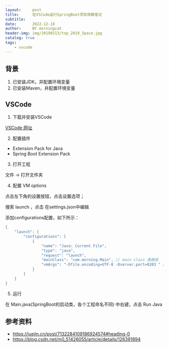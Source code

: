 ```yaml
---
layout:     post
title:      在VSCode运行SpringBoot项目简略笔记
subtitle:   
date:       2022-12-18
author:     BY morningcat
header-img: img/20190213/top_2019_Space.jpg
catalog: true
tags:
    - vscode
---
```



## 背景

1. 已安装JDK，并配置环境变量
2. 已安装Maven，并配置环境变量

## VSCode

1. 下载并安装VSCode

[VSCode 网址](https://code.visualstudio.com/)

2. 配置插件

- Extension Pack for Java
- Spring Boot Extension Pack

3. 打开工程

文件 -> 打开文件夹

4. 配置 VM options

点击左下角的设置按钮，点击设置选项；

搜索 launch ，点击 在settings.json中编辑

添加configurations配置，如下所示：

```java
{
    "launch": {       
        "configurations": [
            {
                "name": "Java: Current File",
                "type": "java",
                "request": "launch",
                "mainClass": "com.morning.Main", // main class 类路径
                "vmArgs": "-Dfile.encoding=UTF-8 -Dserver.port=9203 " // 需要设置的参数
            }
        ]
    }
}
```

5. 运行

在 Main.java(SpringBoot的启动类，各个工程命名不同) 中右键，点击 Run Java

## 参考资料

- https://juejin.cn/post/7132284109186924574#heading-0
- https://blog.csdn.net/m0_51426055/article/details/126391894